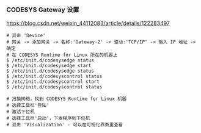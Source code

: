 ### CODESYS Gateway 设置
https://blog.csdn.net/weixin_44112083/article/details/122283497<br>
```
# 双击 'Device' 
# 网关 -> 添加网关 -> 名称:'Gateway-2' -> 驱动:'TCP/IP' -> 输入 IP 地址 -> 确定
# 在 CODESYS Runtime for Linux 所在的机器上
$ /etc/init.d/codesysedge status
$ /etc/init.d/codesysedge start
$ /etc/init.d/codesysedge status
$ /etc/init.d/codesyscontrol status
$ /etc/init.d/codesyscontrol start
$ /etc/init.d/codesyscontrol status

# 扫描网络，找到 CODESYS Runtime for Linux 机器
# 选择工具栏'登陆'
# 激活下位机
# 选择工具栏'启动‘，下发程序到下位机
# 双击 'Visualization' - 可以在可视化界面里查看
```